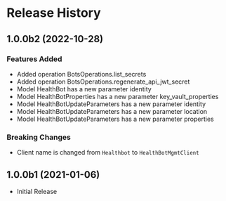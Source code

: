 # Release History

## 1.0.0b2 (2022-10-28)

### Features Added

  - Added operation BotsOperations.list_secrets
  - Added operation BotsOperations.regenerate_api_jwt_secret
  - Model HealthBot has a new parameter identity
  - Model HealthBotProperties has a new parameter key_vault_properties
  - Model HealthBotUpdateParameters has a new parameter identity
  - Model HealthBotUpdateParameters has a new parameter location
  - Model HealthBotUpdateParameters has a new parameter properties

### Breaking Changes

  - Client name is changed from `Healthbot` to `HealthBotMgmtClient`

## 1.0.0b1 (2021-01-06)

* Initial Release